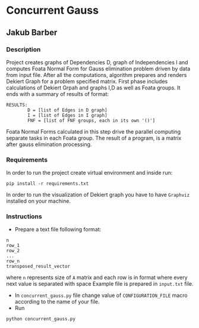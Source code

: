 # Concurrent Gauss
## Jakub Barber

### Description
Project creates graphs of Dependencies D, graph of Independencies I and computes Foata Normal Form for Gauss elimination problem driven by data from input file.
After all the computations, algorithm prepares and renders Dekiert Graph for a problem specified matrix.
First phase includes calculations of Dekiert Grpah and graphs I,D as well as Foata groups. It ends with a summary of results of format:
```
RESULTS:
        D = [list of Edges in D graph]
        I = [list of Edges in I graph]
        FNF = [list of FNF groups, each in its own '()']
```
Foata Normal Forms calculated in this step drive the parallel computing separate tasks in each Foata group.
The result of a program, is a matrix after gauss elimination processing. 

### Requirements
In order to run the project create virtual environment and inside run:
```
pip install -r requirements.txt
```
In order to run the visualization of Dekiert graph you have to have `Graphviz` installed on your machine.

### Instructions
* Prepare a text file following format:
```
n 
row_1
row_2
...
row_n
transposed_result_vector
```
where `n` represents size of `A` matrix and  each row is in format where every next value is separated with space
Example file is prepared in `input.txt` file.
* In `concurrent_gauss.py` file change value of `CONFIGURATION_FILE` macro according to the name of your file.
* Run 
```
python concurrent_gauss.py
```

### 
